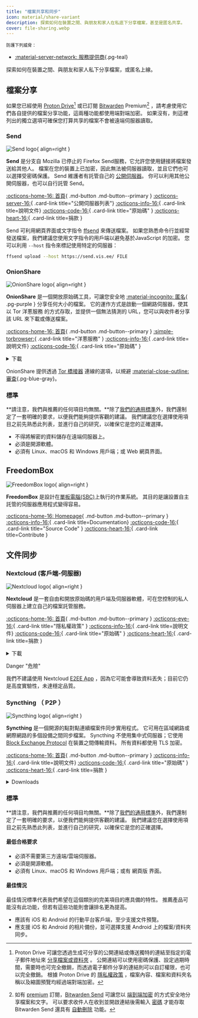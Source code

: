 ```yaml
---
title: "檔案共享和同步"
icon: material/share-variant
description: 探索如何在裝置之間、與朋友和家人在私底下分享檔案，甚至是匿名共享。
cover: file-sharing.webp
---
```


<small>防護下列威脅：</small>

- [:material-server-network: 服務提供商](basics/common-threats.md#privacy-from-service-providers ""){.pg-teal}

探索如何在裝置之間、與朋友和家人私下分享檔案，或匿名上線。

## 檔案分享

如果您已經使用 [Proton Drive](cloud.md#proton-drive)[^1] 或已訂閱 [Bitwarden](passwords.md#bitwarden) Premium[^2] ，請考慮使用它們各自提供的檔案分享功能，這兩種功能都使用端對端加密。 如果沒有，則這裡列出的獨立選項可確保您打算共享的檔案不會被遠端伺服器讀取。

### Send

<div class="admonition recommendation" markdown>

![Send logo](assets/img/file-sharing-sync/send.svg){ align=right }

**Send** 是分支自 Mozilla 已停止的 Firefox Send服務，它允許您使用鏈接將檔案發送給其他人。 檔案在您的裝置上已加密，因此無法被伺服器讀取，並且它們也可以選擇受密碼保護。 Send 維護者有託管自己的 [公開伺服器](https://send.vis.ee)。 你可以利用其他公開伺服器，也可以自行託管 Send。

[:octicons-home-16: 首頁](https://send.vis.ee){ .md-button .md-button--primary }
[:octicons-server-16:](https://github.com/timvisee/send-instances){ .card-link title="公開伺服器列表"}
[:octicons-info-16:](https://github.com/timvisee/send#readme){ .card-link title=說明文件}
[:octicons-code-16:](https://github.com/timvisee/send){ .card-link title="原始碼" }
[:octicons-heart-16:](https://github.com/sponsors/timvisee){ .card-link title=捐款 }

</details>

</div>

Send 可利用網頁界面或文字指令 [ffsend](https://github.com/timvisee/ffsend) 來傳送檔案。 如果您熟悉命令行並經常發送檔案，我們建議您使用文字指令的用戶端以避免基於JavaScript 的加密。 您可以利用 `--host` 指令來標記使用特定的伺服器：

```bash
ffsend upload --host https://send.vis.ee/ FILE
```

### OnionShare

<div class="admonition recommendation" markdown>

![OnionShare logo](assets/img/file-sharing-sync/onionshare.svg){ align=right }

**OnionShare** 是一個開放原始碼工具，可讓您安全地 [:material-incognito: 匿名](basics/common-threats.md#anonymity-vs-privacy){ .pg-purple } 分享任何大小的檔案。 它的運作方式是啟動一個網路伺服器，使其以 Tor 洋蔥服務 的方式存取，並提供一個無法猜測的 URL，您可以與收件者分享該 URL 來下載或傳送檔案。

[:octicons-home-16: 首頁](https://onionshare.org){ .md-button .md-button--primary }
[:simple-torbrowser:](http://lldan5gahapx5k7iafb3s4ikijc4ni7gx5iywdflkba5y2ezyg6sjgyd.onion){ .card-link title="洋蔥服務" }
[:octicons-info-16:](https://docs.onionshare.org){ .card-link title=說明文件}
[:octicons-code-16:](https://github.com/onionshare/onionshare){ .card-link title="原始碼" }

<details class="downloads" markdown>
<summary>下載</summary>

- [:fontawesome-brands-windows: Windows](https://onionshare.org/#download)
- [:simple-apple: macOS](https://onionshare.org/#download)
- [:simple-linux: Linux](https://onionshare.org/#download)

</details>

</div>

OnionShare 提供透過 [Tor 橋接器](https://docs.onionshare.org/2.6.2/en/tor.html#automatic-censorship-circumvention) 連線的選項，以規避 [:material-close-outline: 審查](basics/common-threats.md#avoiding-censorship ""){.pg-blue-gray}。

### 標準

**請注意，我們與推薦的任何項目均無關。**除了[我們的通用標準](about/criteria.md)外，我們還制定了一套明確的要求，以便我們能夠提供客觀的建議。 我們建議您在選擇使用項目之前先熟悉此列表，並進行自己的研究，以確保它是您的正確選擇。

- 不得將解密的資料儲存在遠端伺服器上。
- 必須是開源軟體。
- 必須有 Linux、macOS 和 Windows 用戶端；或 Web 網頁界面。

## FreedomBox

<div class="admonition recommendation" markdown>

![FreedomBox logo](assets/img/file-sharing-sync/freedombox.svg){ align=right }

**FreedomBox** 是設計在[單板電腦(SBC)](https://en.wikipedia.org/wiki/Single-board_computer)上執行的作業系統。 其目的是讓設置自主託管的伺服器應用程式變得容易。

[:octicons-home-16: Homepage](https://freedombox.org){ .md-button .md-button--primary }
[:octicons-info-16:](https://wiki.debian.org/FreedomBox/Manual){ .card-link title=Documentation}
[:octicons-code-16:](https://salsa.debian.org/freedombox-team/freedombox){ .card-link title="Source Code" }
[:octicons-heart-16:](https://freedomboxfoundation.org/donate){ .card-link title=Contribute }

</details>

</div>

## 文件同步

### Nextcloud (客戶端-伺服器)

<div class="admonition recommendation" markdown>

![Nextcloud logo](assets/img/document-collaboration/nextcloud.svg){ align=right }

**Nextcloud** 是一套自由和開放原始碼的用戶端及伺服器軟體，可在您控制的私人伺服器上建立自己的檔案託管服務。

[:octicons-home-16: 首頁](https://nextcloud.com){ .md-button .md-button--primary }
[:octicons-eye-16:](https://nextcloud.com/privacy){ .card-link title="隱私權政策" }
[:octicons-info-16:](https://nextcloud.com/support){ .card-link title=說明文件}
[:octicons-code-16:](https://github.com/nextcloud){ .card-link title="原始碼" }
[:octicons-heart-16:](https://nextcloud.com/contribute){ .card-link title=捐款 }

<details class="downloads" markdown>
<summary>下載</summary>

- [:simple-googleplay: Google Play](https://play.google.com/store/apps/details?id=com.nextcloud.client)
- [:simple-appstore: App Store](https://apps.apple.com/app/id1125420102)
- [:simple-github: GitHub](https://github.com/nextcloud/android/releases)
- [:fontawesome-brands-windows: Windows](https://nextcloud.com/install/#install-clients)
- [:simple-apple: macOS](https://nextcloud.com/install/#install-clients)
- [:simple-linux: Linux](https://nextcloud.com/install/#install-clients)

</details>

</div>

<div class="admonition danger" markdown>
<p class="admonition-title">Danger "危險"</p>

我們不建議使用 Nextcloud [E2EE App](https://apps.nextcloud.com/apps/end_to_end_encryption) ，因為它可能會導致資料丟失；目前它仍是高度實驗性，未達穩定品質。

</div>

### Syncthing （ P2P ）

<div class="admonition recommendation" markdown>

![Syncthing logo](assets/img/file-sharing-sync/syncthing.svg){ align=right }

**Syncthing** 是一個開源的點對點連續檔案件同步實用程式。 它可用在區域網路或網際網路的多個設備之間同步檔案。 Syncthing 不使用集中式伺服器；它使用 [Block Exchange Protocol](https://docs.syncthing.net/specs/bep-v1.html#bep-v1) 在裝置之間傳輸資料。 所有資料都使用 TLS 加密。

[:octicons-home-16: 首頁](https://syncthing.net){ .md-button .md-button--primary }
[:octicons-info-16:](https://docs.syncthing.net){ .card-link title=說明文件}
[:octicons-code-16:](https://github.com/syncthing){ .card-link title="原始碼" }
[:octicons-heart-16:](https://syncthing.net/donations){ .card-link title=捐款 }

<details class="downloads" markdown>
<summary>Downloads</summary>

- [:fontawesome-brands-windows: Windows](https://syncthing.net/downloads)
- [:simple-apple: macOS](https://syncthing.net/downloads)
- [:simple-linux: Linux](https://syncthing.net/downloads)
- [:simple-freebsd: FreeBSD](https://syncthing.net/downloads)

</details>

</div>

### 標準

**請注意，我們與推薦的任何項目均無關。**除了[我們的通用標準](about/criteria.md)外，我們還制定了一套明確的要求，以便我們能夠提供客觀的建議。 我們建議您在選擇使用項目之前先熟悉此列表，並進行自己的研究，以確保它是您的正確選擇。

#### 最低合格要求

- 必須不需要第三方遠端/雲端伺服器。
- 必須是開源軟體。
- 必須有 Linux、macOS 和 Windows 用戶端；或有 網頁版 界面。

#### 最佳情況

最佳情況標準代表我們希望在這個類別的完美項目的應具備的特性。 推薦產品可能沒有此功能，但若有這些功能則會讓排名更為提高。

- 應該有 iOS 和 Android 的行動平台客戶端，至少支援文件預覽。
- 應支援 iOS 和 Android 的相片備份，並可選擇支援 Android 上的檔案/資料夾同步。

[^1]: Proton Drive 可讓您透過生成可分享的公開連結或傳送獨特的連結至指定的電子郵件地址來 [分享檔案或資料夾](https://proton.me/support/drive-shareable-link) 。 公開連結可以使用密碼保護、設定過期時間，需要時也可完全撤銷，而透過電子郵件分享的連結則可以自訂權限，也可以完全撤銷。 根據 Proton Drive 的 [隱私權政策](https://proton.me/drive/privacy-policy) ，檔案內容、檔案和資料夾名稱以及縮圖預覽均經過端對端加密。
[^2]: 如有 [premium](https://bitwarden.com/help/about-bitwarden-plans/#compare-personal-plans) 訂閱，[Bitwarden Send](https://bitwarden.com/products/send) 可讓您以 [端到端加密](https://bitwarden.com/help/send-encryption) 的方式安全地分享檔案和文字。 可以要求收件人在收到並開啟連結後需輸入 [密碼](https://bitwarden.com/help/send-privacy/#send-passwords) 才能存取 Bitwarden Send 還具有 [自動刪除](https://bitwarden.com/help/send-lifespan) 功能。
